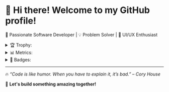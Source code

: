 # 👋 Hi there! Welcome to my GitHub profile!  

🚀 Passionate Software Developer | 💡 Problem Solver | 🎨 UI/UX Enthusiast  

<details>
  <summary>🏆 Trophy:</summary>
  
[![trophy](https://github-profile-trophy.vercel.app/?username=imcvampire&theme=gruvbox&no-frame=true&no-bg=true)](https://github.com/ryo-ma/github-profile-trophy)

</details>


<details>
  <summary>📊 Metrics:</summary>
  
![Metrics](/github-metrics.svg)

</details>


<details>
  <summary>📛 Badges:</summary>
  
[![@imcvampire's Holopin board](https://holopin.io/api/user/board?user=imcvampire)](https://holopin.io/@imcvampire)

</details>

---

🔥 *“Code is like humor. When you have to explain it, it’s bad.” – Cory House*  

🚀 **Let's build something amazing together!**  
